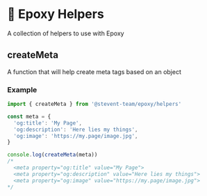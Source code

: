 # 🧼 Epoxy Helpers

A collection of helpers to use with Epoxy

## createMeta

A function that will help create meta tags based on an object

### Example

```js
import { createMeta } from '@stevent-team/epoxy/helpers'

const meta = {
  'og:title': 'My Page',
  'og:description': 'Here lies my things',
  'og:image': 'https://my.page/image.jpg',
}

console.log(createMeta(meta))
/*
  <meta property="og:title" value="My Page">
  <meta property="og:description" value="Here lies my things">
  <meta property="og:image" value="https://my.page/image.jpg">
*/
```
